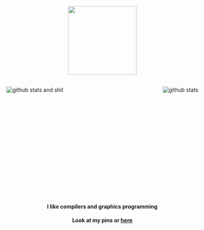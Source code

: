<p align="center">
<img height="180em" src="https://wijiler.github.io/header.gif">
</p>
<br>
<div>
<img align="left" src="https://github-readme-stats.vercel.app/api?username=wijiler&show_icons=true&theme=gruvbox" alt="github stats and shit"></img> <img align="right" src="https://github-readme-stats.vercel.app/api/top-langs/?username=wijiler&layout=compact&theme=gruvbox" alt="github stats"></img>
</div>
<br>
<br>
<p>
<br>
<br>
<br>
<br>
<br>
<br>
<br>
<br>
<br>
<br>
<br>
<br>
<br>
<br>
<h4 align="center">I like compilers and graphics programming</h4>
<h4 align="center">Look at my pins or <a href="https://wijiler.github.io">here</a></h4
</p>
